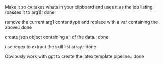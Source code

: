 Make it so cv takes whats in your clipboard and uses it as the job listing (passes it to arg1): done

remove the current arg1 contenttype and replace with a var containing the above.: done

create json object containing all of the data.: done

use regex to extract the skill list array.: done

Obviously work with gpt to create the latex template pipeline.: done
